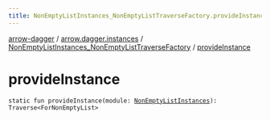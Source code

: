 ```yaml
---
title: NonEmptyListInstances_NonEmptyListTraverseFactory.provideInstance - arrow-dagger
---
```


[arrow-dagger](../../index.html) / [arrow.dagger.instances](../index.html) / [NonEmptyListInstances_NonEmptyListTraverseFactory](index.html) / [provideInstance](./provide-instance.html)

# provideInstance

`static fun provideInstance(module: `[`NonEmptyListInstances`](../-non-empty-list-instances/index.html)`): Traverse<ForNonEmptyList>`